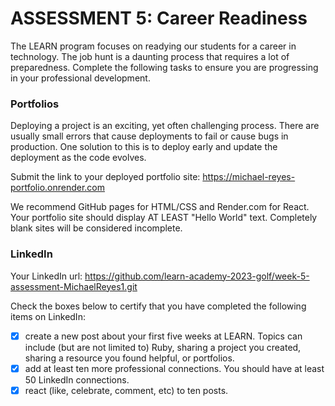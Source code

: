 # ASSESSMENT 5: Career Readiness

The LEARN program focuses on readying our students for a career in technology. The job hunt is a daunting process that requires a lot of preparedness. Complete the following tasks to ensure you are progressing in your professional development.

### Portfolios

Deploying a project is an exciting, yet often challenging process. There are usually small errors that cause deployments to fail or cause bugs in production. One solution to this is to deploy early and update the deployment as the code evolves.

Submit the link to your deployed portfolio site: https://michael-reyes-portfolio.onrender.com

We recommend GitHub pages for HTML/CSS and Render.com for React. Your portfolio site should display AT LEAST "Hello World" text. Completely blank sites will be considered incomplete. 

### LinkedIn

Your LinkedIn url: https://github.com/learn-academy-2023-golf/week-5-assessment-MichaelReyes1.git

Check the boxes below to certify that you have completed the following items on LinkedIn:

- [X] create a new post about your first five weeks at LEARN. Topics can include (but are not limited to) Ruby, sharing a project you created, sharing a resource you found helpful, or portfolios.
- [X] add at least ten more professional connections. You should have at least 50 LinkedIn connections.
- [X] react (like, celebrate, comment, etc) to ten posts.
